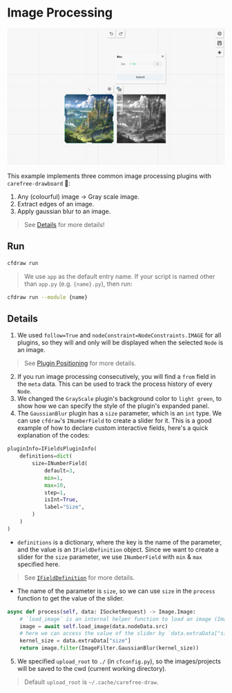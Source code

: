 # Image Processing

![Image Processing](../assets/image-processing.png)

This example implements three common image processing plugins with `carefree-drawboard` 🎨:
1. Any (colourful) image -> Gray scale image.
2. Extract edges of an image.
3. Apply gaussian blur to an image.

> See [Details](#Details) for more details!

## Run

```bash
cfdraw run
```

> We use `app` as the default entry name. If your script is named other than `app.py` (e.g. `{name}.py`), then run:

```bash
cfdraw run --module {name}
```

## Details

1. We used `follow=True` and `nodeConstraint=NodeConstraints.IMAGE` for all plugins, so they will and only will be displayed when the selected `Node` is an image.

> See [Plugin Positioning](https://github.com/carefree0910/carefree-drawboard/wiki/Plugin-Positioning) for more details.

2. If you run image processing consecutively, you will find a `from` field in the `meta` data. This can be used to track the process history of every `Node`.
3. We changed the `GrayScale` plugin's background color to `light green`, to show how we can specify the style of the plugin's expanded panel.
4. The `GaussianBlur` plugin has a `size` parameter, which is an `int` type. We can use `cfdraw`'s `INumberField` to create a slider for it. This is a good example of how to declare custom interactive fields, here's a quick explanation of the codes:

```python
pluginInfo=IFieldsPluginInfo(
    definitions=dict(
        size=INumberField(
            default=3,
            min=1,
            max=10,
            step=1,
            isInt=True,
            label="Size",
        )
    )
)
```

* `definitions` is a dictionary, where the key is the name of the parameter, and the value is an `IFieldDefinition` object. Since we want to create a slider for the `size` parameter, we use `INumberField` with `min` & `max` specified here.

> See [`IFieldDefinition`](https://github.com/carefree0910/carefree-drawboard/wiki/PythonFieldsPlugin#ifielddefinition) for more details.

* The name of the parameter is `size`, so we can use `size` in the `process` function to get the value of the slider.

```python
async def process(self, data: ISocketRequest) -> Image.Image:
    # `load_image` is an internal helper function to load an image (Image.Image) from `src`.
    image = await self.load_image(data.nodeData.src)
    # here we can access the value of the slider by `data.extraData["size"]`
    kernel_size = data.extraData["size"]
    return image.filter(ImageFilter.GaussianBlur(kernel_size))
```

5. We specified `upload_root` to `./` (in `cfconfig.py`), so the images/projects will be saved to the cwd (current working directory).

> Default `upload_root` is `~/.cache/carefree-draw`.

